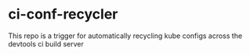 # ci-conf-recycler
This repo is a trigger for automatically recycling kube configs across the devtools ci build server

